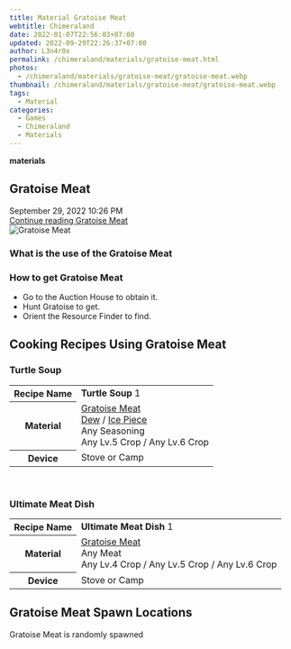```yaml
---
title: Material Gratoise Meat
webtitle: Chimeraland
date: 2022-01-07T22:56:03+07:00
updated: 2022-09-29T22:26:37+07:00
author: L3n4r0x
permalink: /chimeraland/materials/gratoise-meat.html
photos:
  - /chimeraland/materials/gratoise-meat/gratoise-meat.webp
thumbnail: /chimeraland/materials/gratoise-meat/gratoise-meat.webp
tags:
  - Material
categories:
  - Games
  - Chimeraland
  - Materials
---
```


<section id="bootstrap-wrapper">
  <link
    rel="stylesheet"
    href="https://cdn.statically.io/gh/dimaslanjaka/Web-Manajemen/40ac3225/css/bootstrap-4.5-wrapper.css"
  />
  <div
    class="row g-0 border rounded overflow-hidden flex-md-row mb-4 shadow-sm position-relative"
  >
    <div class="col p-4 d-flex flex-column position-static">
      <strong class="d-inline-block mb-2 text-success">materials</strong>
      <h2 class="mb-0">Gratoise Meat</h2>
      <div class="mb-1 text-muted">September 29, 2022 10:26 PM</div>
      <a
        href="/chimeraland/materials/gratoise-meat.html"
        class="stretched-link d-none"
        >Continue reading Gratoise Meat</a
      >
    </div>
    <div class="col-auto d-none d-lg-block">
      <img
        src="/chimeraland/materials/gratoise-meat/gratoise-meat.webp"
        alt="Gratoise Meat"
      />
    </div>
  </div>
  <div class="row">
    <div class="col-lg-6 col-12 mb-2">
      <div class="card">
        <div class="card-body">
          <h3 class="card-title">What is the use of the Gratoise Meat</h3>
          <div class="card-text"><ul></ul></div>
        </div>
      </div>
    </div>
    <div class="col-lg-6 col-12 mb-2">
      <div class="card">
        <div class="card-body">
          <h3 class="card-title">How to get Gratoise Meat</h3>
          <div class="card-text">
            <ul>
              <li>Go to the Auction House to obtain it.</li>
              <li>Hunt Gratoise to get.</li>
              <li>Orient the Resource Finder to find.</li>
            </ul>
          </div>
        </div>
      </div>
    </div>
    <div class="col-12 mb-2">
      <h2 id="cookable">Cooking Recipes Using Gratoise Meat</h2>
      <div id="recipe-turtle-soup">
        <h3 id="item-turtle-soup">Turtle Soup</h3>
        <div class="mb-2">
          <table class="table">
            <tr>
              <th>Recipe Name</th>
              <td><b>Turtle Soup</b> 1</td>
            </tr>
            <tr>
              <th>Material</th>
              <td>
                <a
                  class="text-decoration-none"
                  href="/chimeraland/materials/gratoise-meat.html"
                  >Gratoise Meat</a
                ><br /><a
                  class="text-decoration-none"
                  href="/chimeraland/materials/dew.html"
                  >Dew</a
                ><span> / </span
                ><a
                  class="text-decoration-none"
                  href="/chimeraland/materials/ice-piece.html"
                  >Ice Piece</a
                ><br />Any Seasoning<br />Any Lv.5 Crop<span> / </span>Any Lv.6
                Crop
              </td>
            </tr>
            <tr>
              <th>Device</th>
              <td>Stove or Camp</td>
            </tr>
          </table>
        </div>
      </div>
      <br />
      <div id="recipe-ultimate-meat-dish">
        <h3 id="item-ultimate-meat-dish">Ultimate Meat Dish</h3>
        <div class="mb-2">
          <table class="table">
            <tr>
              <th>Recipe Name</th>
              <td><b>Ultimate Meat Dish</b> 1</td>
            </tr>
            <tr>
              <th>Material</th>
              <td>
                <a
                  class="text-decoration-none"
                  href="/chimeraland/materials/gratoise-meat.html"
                  >Gratoise Meat</a
                ><br />Any Meat<br />Any Lv.4 Crop<span> / </span>Any Lv.5
                Crop<span> / </span>Any Lv.6 Crop
              </td>
            </tr>
            <tr>
              <th>Device</th>
              <td>Stove or Camp</td>
            </tr>
          </table>
        </div>
      </div>
    </div>
    <div class="col-12 mb-2">
      <h2>Gratoise Meat Spawn Locations</h2>
      <p>Gratoise Meat is randomly spawned</p>
    </div>
  </div>
</section>